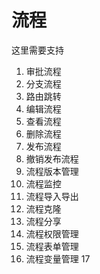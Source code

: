 # 流程

这里需要支持

1. 审批流程
2. 分支流程
3. 路由跳转
4. 编辑流程
5. 查看流程
6. 删除流程
7. 发布流程
8. 撤销发布流程
9. 流程版本管理
10. 流程监控
11. 流程导入导出
12. 流程克隆
13. 流程分享
14. 流程权限管理
15. 流程表单管理
16. 流程变量管理
17